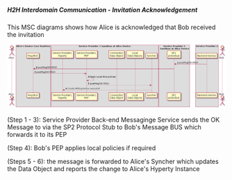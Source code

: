 ##### H2H Interdomain Communication - Invitation Acknowledgement

This MSC diagrams shows how Alice is acknowledged that Bob received the invitation

<!--
@startuml "h2h-inter-comm-3-alice-is-aknowledged.png"

autonumber

!define SHOW_RuntimeA

!define SHOW_SP1SandboxAtRuntimeA
!define SHOW_ServiceProvider1HypertyAtRuntimeA
!define SHOW_ServiceProvider1RouterAtRuntimeA
!define SHOW_CommObjectAtRuntimeA
!define SHOW_LocalObjectAtRuntimeA
!define SHOW_Syncher1AtRuntimeA

!define SHOW_SP2SandboxAtRuntimeA
!define SHOW_Protostub2AtRuntimeA

!define SHOW_CoreRuntimeA
!define SHOW_MsgBUSAtRuntimeA

!define SHOW_SP2

!define SHOW_Bob


!include ../runtime_objects.plantuml



Proto2@A <- SP2 : postMsg(OK MSG)

Proto2@A -> BUS@A : postMsg(OK MSG)

Router1@A <- BUS@A : postMsg(OK MSG)

Router1@A -> Router1@A : Apply Local Alice policies

Sync1@A <- Router1@A : postMsg(OK MSG)

SP1H@A <- Sync1@A : Create MSG promise executed

@enduml
-->

![Figure @runtime-h2h-inter-comm-3-alice-is-aknowledged-invitation-received: H2H Interdomain Communication : Alice is Acknowledged](h2h-inter-comm-3-alice-is-aknowledged.png)

(Step 1 - 3): Service Provider Back-end Messaginge Service sends the OK Message to via the SP2 Protocol Stub to Bob's Message BUS which forwards it to its PEP

(Step 4): Bob's PEP applies local policies if required

(Steps 5 - 6): the message is forwarded to Alice's Syncher which updates the Data Object and reports the change to Alice's Hyperty Instance
